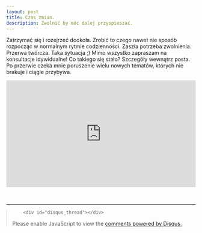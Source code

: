 ```yaml
---
layout: post
title: Czas zmian.
description: Zwolnić by móc dalej przyspieszać.
---
```


<p>Zatrzymać się i rozejrzeć dookoła. Zrobić to czego nawet nie sposób rozpocząć w normalnym rytmie codzienności. Zaszła potrzeba zwolnienia. Przerwa twórcza. Taka sytuacja ;) Mimo wszystko zapraszam na konsultacje idywidualne! Co takiego się stało? Szczegóły wewnątrz posta. Po przerwie czeka mnie poruszenie wielu nowych tematów, których nie brakuje i ciągle przybywa. </p> 


<iframe style="width:100%; aspect-ratio: 16 / 9;" src="https://www.youtube.com/embed/OOGKjNuvaJM" title="Czas zmian i nowości Pharmabusters" frameborder="0" allow="accelerometer; autoplay; clipboard-write; encrypted-media; gyroscope; picture-in-picture; web-share" allowfullscreen></iframe>


<p>&nbsp;</p>

<hr class="major" />

<blockquote style="margin-left:0px;">	
		
		<div id="disqus_thread"></div>
<script>
    /**
    *  RECOMMENDED CONFIGURATION VARIABLES: EDIT AND UNCOMMENT THE SECTION BELOW TO INSERT DYNAMIC VALUES FROM YOUR PLATFORM OR CMS.
    *  LEARN WHY DEFINING THESE VARIABLES IS IMPORTANT: https://disqus.com/admin/universalcode/#configuration-variables    */
    /*
    var disqus_config = function () {
    this.page.url = 'https://www.pharmabusters.pl/2023/08/19/czas-zmian.html';  // Replace PAGE_URL with your page's canonical URL variable
    this.page.identifier = PAGE_IDENTIFIER; // Replace PAGE_IDENTIFIER with your page's unique identifier variable
    };
    */
    (function() { // DON'T EDIT BELOW THIS LINE
    var d = document, s = d.createElement('script');
    s.src = 'https://pharmabusters.disqus.com/embed.js';
    s.setAttribute('data-timestamp', +new Date());
    (d.head || d.body).appendChild(s);
    })();
</script>
<noscript>Please enable JavaScript to view the <a href="https://disqus.com/?ref_noscript">comments powered by Disqus.</a></noscript>
<script id="dsq-count-scr" src="//pharmabusters.disqus.com/count.js" async></script>
</blockquote>


<script>

function licznikodw() {
var xhr4 = new XMLHttpRequest();
var url4 = "https://uz.mobilnyfarmaceuta.pl/baster17";
xhr4.open("POST", url4, true);
xhr4.setRequestHeader("Content-Type", "application/json; charset=utf-8");
xhr4.setRequestHeader("Data-Type", "json");

xhr4.onreadystatechange = function () {
    if (xhr4.readyState === 4 && xhr4.status === 200) {
        var json = JSON.parse(xhr4.responseText);
        var compare4 = json.info;
        document.getElementById("wyswi").innerHTML = compare4;
    }

}

var data4 = JSON.stringify('{"wtf": "logowanie"}');
xhr4.send(data4);


};

licznikodw();
	
</script>

